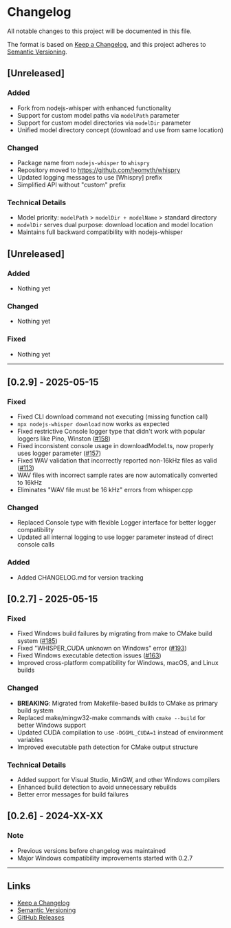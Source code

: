 # Changelog

All notable changes to this project will be documented in this file.

The format is based on [Keep a Changelog](https://keepachangelog.com/en/1.0.0/),
and this project adheres to [Semantic Versioning](https://semver.org/spec/v2.0.0.html).

## [Unreleased]

### Added
- Fork from nodejs-whisper with enhanced functionality
- Support for custom model paths via `modelPath` parameter
- Support for custom model directories via `modelDir` parameter
- Unified model directory concept (download and use from same location)

### Changed
- Package name from `nodejs-whisper` to `whispry`
- Repository moved to https://github.com/teomyth/whispry
- Updated logging messages to use [Whispry] prefix
- Simplified API without "custom" prefix

### Technical Details
- Model priority: `modelPath` > `modelDir + modelName` > standard directory
- `modelDir` serves dual purpose: download location and model location
- Maintains full backward compatibility with nodejs-whisper

## [Unreleased]

### Added

- Nothing yet

### Changed

- Nothing yet

### Fixed

- Nothing yet

---

## [0.2.9] - 2025-05-15

### Fixed

- Fixed CLI download command not executing (missing function call)
- `npx nodejs-whisper download` now works as expected
- Fixed restrictive Console logger type that didn't work with popular loggers like Pino, Winston ([#158](https://github.com/ChetanXpro/nodejs-whisper/issues/158))
- Fixed inconsistent console usage in downloadModel.ts, now properly uses logger parameter ([#157](https://github.com/ChetanXpro/nodejs-whisper/issues/157))
- Fixed WAV validation that incorrectly reported non-16kHz files as valid ([#113](https://github.com/ChetanXpro/nodejs-whisper/issues/113))
- WAV files with incorrect sample rates are now automatically converted to 16kHz
- Eliminates "WAV file must be 16 kHz" errors from whisper.cpp

### Changed

- Replaced Console type with flexible Logger interface for better logger compatibility
- Updated all internal logging to use logger parameter instead of direct console calls

### Added

- Added CHANGELOG.md for version tracking

## [0.2.7] - 2025-05-15

### Fixed

- Fixed Windows build failures by migrating from make to CMake build system ([#185](https://github.com/ChetanXpro/nodejs-whisper/issues/185))
- Fixed "WHISPER_CUDA unknown on Windows" error ([#193](https://github.com/ChetanXpro/nodejs-whisper/issues/193))
- Fixed Windows executable detection issues ([#163](https://github.com/ChetanXpro/nodejs-whisper/issues/163))
- Improved cross-platform compatibility for Windows, macOS, and Linux builds

### Changed

- **BREAKING**: Migrated from Makefile-based builds to CMake as primary build system
- Replaced make/mingw32-make commands with `cmake --build` for better Windows support
- Updated CUDA compilation to use `-DGGML_CUDA=1` instead of environment variables
- Improved executable path detection for CMake output structure

### Technical Details

- Added support for Visual Studio, MinGW, and other Windows compilers
- Enhanced build detection to avoid unnecessary rebuilds
- Better error messages for build failures

## [0.2.6] - 2024-XX-XX

### Note

- Previous versions before changelog was maintained
- Major Windows compatibility improvements started with 0.2.7

---

## Links

- [Keep a Changelog](https://keepachangelog.com/en/1.0.0/)
- [Semantic Versioning](https://semver.org/spec/v2.0.0.html)
- [GitHub Releases](https://github.com/ChetanXpro/nodejs-whisper/releases)
